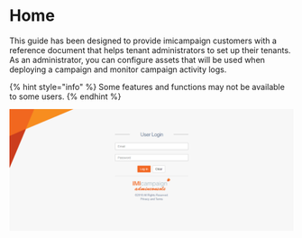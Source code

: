 # Home

This guide has been designed to provide imicampaign customers with a reference document that helps tenant administrators to set up their tenants. As an administrator, you can configure assets that will be used when deploying a campaign and monitor campaign activity logs.

{% hint style="info" %}
Some features and functions may not be available to some users.
{% endhint %}

![](.gitbook/assets/image%20%281%29.png)

